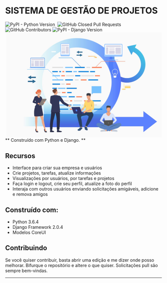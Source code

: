 

# SISTEMA DE GESTÃO DE PROJETOS

<p align = 'left'>
  <img alt="PyPI - Python Version" src="https://img.shields.io/pypi/pyversions/Django">  
  <img alt="" src="https://img.shields.io/github/repo-size/ricardolopespires/ricardolopespires" />    
  <img alt="GitHub Closed Pull Requests" src="https://img.shields.io/github/issues-pr-closed/ricardolopespires/ricardolopespires" />
  <img alt="GitHub Contributors" src="https://img.shields.io/github/contributors/ricardolopespires/ricardolopespires" />
  <img alt="PyPI - Django Version" src="https://img.shields.io/pypi/djversions/djangorestframework"> 
  <img align="right"  width= 500 src="https://github.com/ricardolopespires/Gerenciamento-Projetos-Smart/blob/main/main.jpg"/>
  
</p>

** Construído com Python e Django. **

## Recursos


* Interface para criar sua empresa e usuários
* Crie projetos, tarefas, atualize informações
* Visualizações por usuários, por tarefas e projetos
* Faça login e logout, crie seu perfil, atualize a foto do perfil
* Interaja com outros usuários enviando solicitações amigáveis, adicione e remova amigos

## Construído com:

* Python 3.6.4
* Django Framework 2.0.4
* Modelos CoreUI

## Contribuindo

Se você quiser contribuir, basta abrir uma edição e me dizer onde posso melhorar.
Bifurque o repositório e altere o que quiser.
Solicitações pull são sempre bem-vindas.

-------------------------------------------------- ------------------------------------------
